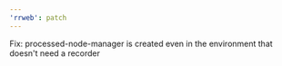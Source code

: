```yaml
---
'rrweb': patch
---
```


Fix: processed-node-manager is created even in the environment that doesn't need a recorder
